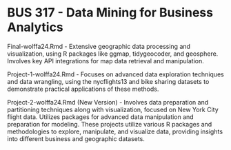 # BUS 317 - Data Mining for Business Analytics

Final-wolffa24.Rmd - Extensive geographic data processing and visualization, using R packages like ggmap, tidygeocoder, and geosphere. Involves key API integrations for map data retrieval and manipulation.

Project-1-wolffa24.Rmd - Focuses on advanced data exploration techniques and data wrangling, using the nycflights13 and bike sharing datasets to demonstrate practical applications of these methods.

Project-2-wolffa24.Rmd (New Version) - Involves data preparation and partitioning techniques along with visualization, focused on New York City flight data. Utilizes packages for advanced data manipulation and preparation for modeling.
These projects utilize various R packages and methodologies to explore, manipulate, and visualize data, providing insights into different business and geographic datasets.
